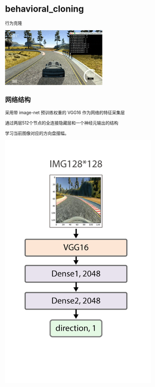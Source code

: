 # behavioral_cloning

行为克隆

[![](https://raw.githubusercontent.com/ypwhs/resources/master/behavioral_cloning.gif)](https://www.youtube.com/watch?v=OiFDMKKvO48)

## 网络结构

采用带 image-net 预训练权重的 VGG16 作为网络的特征采集层

通过两层512个节点的全连接隐藏层和一个神经元输出的结构

学习当前图像对应的方向盘摆幅。

<img width=480px src=https://raw.githubusercontent.com/ypwhs/resources/master/behavioral_cloning.png>

